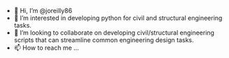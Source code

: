 - 👋 Hi, I’m @joreilly86
- 👀 I’m interested in developing python for civil and structural engineering tasks.
- 💞️ I’m looking to collaborate on developing civil/structural engineering scripts that can streamline common engineering design tasks.
- 📫 How to reach me ...

<!---
joreilly86/joreilly86 is a ✨ special ✨ repository because its `README.md` (this file) appears on your GitHub profile.
You can click the Preview link to take a look at your changes.
--->
